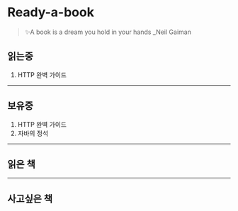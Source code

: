 # Ready-a-book
>✨A book is a dream you hold in your hands _Neil Gaiman


## 읽는중
1. HTTP 완벽 가이드


***
## 보유중
1. HTTP 완벽 가이드
2. 자바의 정석


***
## 읽은 책


***
## 사고싶은 책
